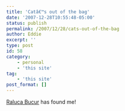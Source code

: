 ```yaml
---
title: 'Catâ€™s out of the bag'
date: '2007-12-28T10:55:48-05:00'
status: publish
permalink: /2007/12/28/cats-out-of-the-bag
author: Eddie
excerpt: ''
type: post
id: 58
category:
    - personal
    - 'this site'
tag:
    - 'this site'
post_format: []
---
```

[Raluca Bucur](http://www.ralucabucur.com) has found me!
